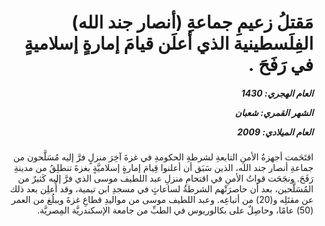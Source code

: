 <h1 dir="rtl">مَقتلُ زعيمِ جماعةِ (أنصار جند الله) الفِلَسطينية الذي أعلَن قيامَ إمارةٍ إسلاميةٍ في رَفَحَ .</h1>

<h5 dir="rtl">العام الهجري:  1430

الشهر القمري: شعبان

العام الميلادي: 2009</h5>

<p dir="rtl">اقتَحَمت أجهزةُ الأمنِ التابعةِ لشرطةِ الحكومةِ في غزةَ آخِرَ منزلٍ فرَّ إليه مُسَلَّحون من جماعةِ أنصار جند الله، الذين سَبَق أن أعلنوا قِيامَ إمارةٍ إسلاميَّةٍ بغزةَ تنطلِقُ من مدينةِ رَفَحَ. ونجَحَت قواتُ الأمنِ في اقتحامِ منزلِ عبد اللطيف موسى الذي فرَّ إليه كَثيرٌ من المُسَلَّحين، بعد أن حاصرَتْهم الشرطةُ لساعاتٍ في مسجدِ ابن تيمية، وقد أُعلِن بعد ذلك عن مقتَلِه و(20) من أتباعِه. وعبد اللطيف موسى من مواليدِ قطاعِ غزةَ ويبلُغ من العمر (50) عامًا، وحاصِلٌ على بكالوريوس في الطبِّ من جامعة الإسكندريَّة المِصريَّة.</p></br>
